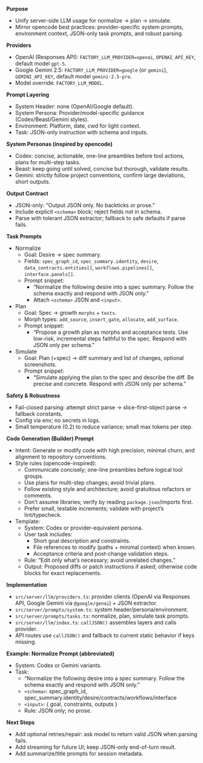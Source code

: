**Purpose**
- Unify server-side LLM usage for normalize → plan → simulate.
- Mirror opencode best practices: provider-specific system prompts, environment context, JSON-only task prompts, and robust parsing.

**Providers**
- OpenAI (Responses API): `FACTORY_LLM_PROVIDER=openai`, `OPENAI_API_KEY`, default model `gpt-5`.
- Google Gemini 2.5: `FACTORY_LLM_PROVIDER=google` (or `gemini`), `GEMINI_API_KEY`, default model `gemini-2.5-pro`.
- Model override: `FACTORY_LLM_MODEL`.

**Prompt Layering**
- System Header: none (OpenAI/Google default).
- System Persona: Provider/model-specific guidance (Codex/Beast/Gemini styles).
- Environment: Platform, date, cwd for light context.
- Task: JSON-only instruction with schema and inputs.

**System Personas (inspired by opencode)**
- Codex: concise, actionable, one-line preambles before tool actions, plans for multi-step tasks.
- Beast: keep going until solved, concise but thorough, validate results.
- Gemini: strictly follow project conventions, confirm large deviations, short outputs.

**Output Contract**
- JSON-only: “Output JSON only. No backticks or prose.”
- Include explicit `<schema>` block; reject fields not in schema.
- Parse with tolerant JSON extractor; fallback to safe defaults if parse fails.

**Task Prompts**
- Normalize
  - Goal: Desire → spec summary.
  - Fields: `spec_graph_id`, `spec_summary.identity`, `desire`, `data_contracts.entities[]`, `workflows.pipelines[]`, `interface.panels[]`.
  - Prompt snippet:
    - “Normalize the following desire into a spec summary. Follow the schema exactly and respond with JSON only.”
    - Attach `<schema>` JSON and `<input>`.
- Plan
  - Goal: Spec → growth `morphs` + `tests`.
  - Morph types: `add_source`, `insert_gate`, `allocate`, `add_surface`.
  - Prompt snippet:
    - “Propose a growth plan as morphs and acceptance tests. Use low-risk, incremental steps faithful to the spec. Respond with JSON only per schema.”
- Simulate
  - Goal: Plan (+spec) → diff summary and list of changes, optional screenshots.
  - Prompt snippet:
    - “Simulate applying the plan to the spec and describe the diff. Be precise and concrete. Respond with JSON only per schema.”

**Safety & Robustness**
- Fail-closed parsing: attempt strict parse → slice-first-object parse → fallback constants.
- Config via env; no secrets in logs.
- Small temperature (0.2) to reduce variance; small max tokens per step.

**Code Generation (Builder) Prompt**
- Intent: Generate or modify code with high precision, minimal churn, and alignment to repository conventions.
- Style rules (opencode-inspired):
  - Communicate concisely; one-line preambles before logical tool groups.
  - Use plans for multi-step changes; avoid trivial plans.
  - Follow existing style and architecture; avoid gratuitous refactors or comments.
  - Don’t assume libraries; verify by reading `package.json`/imports first.
  - Prefer small, testable increments; validate with project’s lint/typecheck.
- Template:
  - System: Codex or provider-equivalent persona.
  - User task includes:
    - Short goal description and constraints.
    - File references to modify (paths + minimal context) when known.
    - Acceptance criteria and post-change validation steps.
  - Rule: “Edit only what’s necessary; avoid unrelated changes.”
  - Output: Proposed diffs or patch instructions if asked; otherwise code blocks for exact replacements.

**Implementation**
- `src/server/llm/providers.ts`: provider clients (OpenAI via Responses API, Google Gemini via `@google/genai`) + JSON extractor.
- `src/server/prompts/system.ts`: system header/persona/environment.
- `src/server/prompts/tasks.ts`: normalize, plan, simulate task prompts.
- `src/server/llm/index.ts`: `callJSON()` assembles layers and calls provider.
- API routes use `callJSON()` and fallback to current static behavior if keys missing.

**Example: Normalize Prompt (abbreviated)**
- System: Codex or Gemini variants.
- Task:
  - “Normalize the following desire into a spec summary. Follow the schema exactly and respond with JSON only.”
  - `<schema>`: spec_graph_id, spec_summary.identity/desire/contracts/workflows/interface
  - `<input>`: { goal, constraints, outputs }
  - Rule: JSON only; no prose.

**Next Steps**
- Add optional retries/repair: ask model to return valid JSON when parsing fails.
- Add streaming for future UI; keep JSON-only end-of-turn result.
- Add summarize/title prompts for session metadata.
